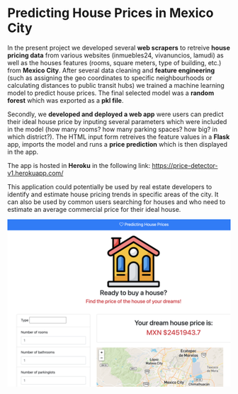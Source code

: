 # Predicting House Prices in Mexico City

In the present project we developed several **web scrapers** to retreive **house pricing data** from various websites (inmuebles24, vivanuncios, lamudi) as well as the houses features (rooms, square meters, type of building, etc.) from **Mexico City**. After several data cleaning and **feature engineering** (such as assigning the geo coordinates to specific neighbourhoods or calculating distances to public transit hubs) we trained a machine learning model to predict house prices. The final selected model was a **random forest** which was exported as a **pkl file**. 

Secondly, we **developed and deployed a web app** were users can predict their ideal house price by inputing several parameters which were included in the model (how many rooms? how many parking spaces? how big? in which district?). The HTML input form retreives the feature values in a **Flask** app, imports the model and runs a **price prediction** which is then displayed in the app. 

The app is hosted in **Heroku** in the following link: https://price-detector-v1.herokuapp.com/

This application could potentially be used by real estate developers to identify and estimate house pricing trends in specific areas of the city. It can also be used by common users searching for houses and who need to estimate an average commercial price for their ideal house.

![imagen](https://raw.githubusercontent.com/martinsingla/deploy_example/master/img.png)

